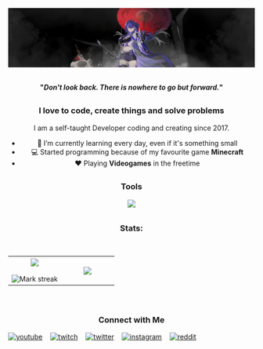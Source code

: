 <img src="./assets/acheron.png" alt="Banner">

##

<!-- MAIN PHRASE SECTION -->
<span align="center">
  <span>
    <h4 align="center">"<em>Don't look back. There is nowhere to go but forward.</em>"
      <span align="center"></span>
    </h4>
  </span>


##

<!-- ABOUT YOU -->
<h3 align="center">I love to code, create things and solve problems</h3>
<p>I am a self-taught Developer coding and creating since 2017.</p>
  <ul>
    <li>🌱 I’m currently learning every day, even if it's something small</li>
    <li>💻 Started programming because of my favourite game <strong>Minecraft</strong></li>
    <li>❤ Playing <strong>Videogames</strong> in the freetime</li>
  </ul>

##

<h3 align="center">Tools</h3>
<div align="center">
  <img src="https://skillicons.dev/icons?i=java,py,cpp,cs,ts,js,nodejs,npm,discordjs,svelte,unity,idea,visualstudio,vscode,postman,stackoverflow,git,discord&perline=6" />
</div>

##

<!-- GITHUB STATS -->

<h3 align="center">Stats:</h3>
<br>
  <table border="0" align="center">
    <tr border="0">
      <td width="50%" align="center">
        <img  align="center"  src="https://github-readme-stats.vercel.app/api?username=ZickZenni&theme=cobalt&show_icons=true&count_private=true" />
        <br></br>
        <img  title="🔥 Get streak stats for your profile at git.io/streak-stats" alt="Mark streak" src="https://github-readme-streak-stats.herokuapp.com/?user=ZickZenni&theme=dark&hide_border=true" />
      </td>
      <td width="50%" align="center">
        <img  align="center"  src="https://github-readme-stats.anuraghazra1.vercel.app/api/top-langs/?username=ZickZenni&theme=dark&hide_border=true&no-bg=true&no-frame=true&langs_count=10"/>
      </td>
    </tr>
  </table>
<br>

##

<h3 align="center">Connect with Me</h3>

<div align="center" style="display: flex; flex-direction: row; gap: 1rem;">
    <a href="https://youtube.com/ZickZenniYT">
        <img alt="youtube" title="YouTube" src="https://custom-icon-badges.demolab.com/badge/-YouTube-plum?style=for-the-badge&logo=comment-discussion&logoColor=black&color=CE4630"/>
    </a>
    <a href="https://twitch.tv/ZickZenni">
        <img alt="twitch" title="Twitch" src="https://custom-icon-badges.demolab.com/badge/-Twitch-plum?style=for-the-badge&logo=comment-discussion&logoColor=black&color=6441a5"/>
    </a>
    <a href="https://twitter.com/ZickZenni">
        <img alt="twitter" title="Twitter" src="https://custom-icon-badges.demolab.com/badge/-Twitter-plum?style=for-the-badge&logo=comment-discussion&logoColor=black&color=1DA1F2 "/>
    </a>
    <a href="https://instagram.com/ZickZenni">
        <img alt="instagram" title="Instagram" src="https://custom-icon-badges.demolab.com/badge/-Instagram-plum?style=for-the-badge&logo=comment-discussion&logoColor=black&color=cd486b"/>
    </a>
    <a href="https://reddit.com/user/ZickZenni">
        <img alt="reddit" title="Reddit" src="https://custom-icon-badges.demolab.com/badge/-Reddit-plum?style=for-the-badge&logo=comment-discussion&logoColor=black&color=FF4500"/>
    </a>
</div>
